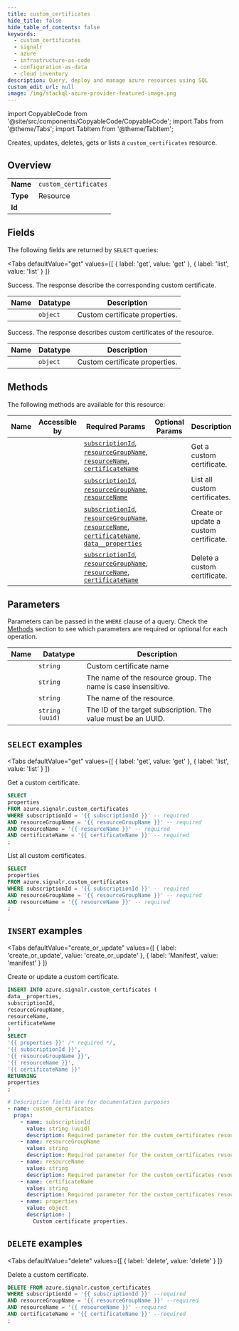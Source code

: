 ```yaml
--- 
title: custom_certificates
hide_title: false
hide_table_of_contents: false
keywords:
  - custom_certificates
  - signalr
  - azure
  - infrastructure-as-code
  - configuration-as-data
  - cloud inventory
description: Query, deploy and manage azure resources using SQL
custom_edit_url: null
image: /img/stackql-azure-provider-featured-image.png
---
```


import CopyableCode from '@site/src/components/CopyableCode/CopyableCode';
import Tabs from '@theme/Tabs';
import TabItem from '@theme/TabItem';

Creates, updates, deletes, gets or lists a <code>custom_certificates</code> resource.

## Overview
<table><tbody>
<tr><td><b>Name</b></td><td><code>custom_certificates</code></td></tr>
<tr><td><b>Type</b></td><td>Resource</td></tr>
<tr><td><b>Id</b></td><td><CopyableCode code="azure.signalr.custom_certificates" /></td></tr>
</tbody></table>

## Fields

The following fields are returned by `SELECT` queries:

<Tabs
    defaultValue="get"
    values={[
        { label: 'get', value: 'get' },
        { label: 'list', value: 'list' }
    ]}
>
<TabItem value="get">

Success. The response describe the corresponding custom certificate.

<table>
<thead>
    <tr>
    <th>Name</th>
    <th>Datatype</th>
    <th>Description</th>
    </tr>
</thead>
<tbody>
<tr>
    <td><CopyableCode code="properties" /></td>
    <td><code>object</code></td>
    <td>Custom certificate properties.</td>
</tr>
</tbody>
</table>
</TabItem>
<TabItem value="list">

Success. The response describes custom certificates of the resource.

<table>
<thead>
    <tr>
    <th>Name</th>
    <th>Datatype</th>
    <th>Description</th>
    </tr>
</thead>
<tbody>
<tr>
    <td><CopyableCode code="properties" /></td>
    <td><code>object</code></td>
    <td>Custom certificate properties.</td>
</tr>
</tbody>
</table>
</TabItem>
</Tabs>

## Methods

The following methods are available for this resource:

<table>
<thead>
    <tr>
    <th>Name</th>
    <th>Accessible by</th>
    <th>Required Params</th>
    <th>Optional Params</th>
    <th>Description</th>
    </tr>
</thead>
<tbody>
<tr>
    <td><a href="#get"><CopyableCode code="get" /></a></td>
    <td><CopyableCode code="select" /></td>
    <td><a href="#parameter-subscriptionId"><code>subscriptionId</code></a>, <a href="#parameter-resourceGroupName"><code>resourceGroupName</code></a>, <a href="#parameter-resourceName"><code>resourceName</code></a>, <a href="#parameter-certificateName"><code>certificateName</code></a></td>
    <td></td>
    <td>Get a custom certificate.</td>
</tr>
<tr>
    <td><a href="#list"><CopyableCode code="list" /></a></td>
    <td><CopyableCode code="select" /></td>
    <td><a href="#parameter-subscriptionId"><code>subscriptionId</code></a>, <a href="#parameter-resourceGroupName"><code>resourceGroupName</code></a>, <a href="#parameter-resourceName"><code>resourceName</code></a></td>
    <td></td>
    <td>List all custom certificates.</td>
</tr>
<tr>
    <td><a href="#create_or_update"><CopyableCode code="create_or_update" /></a></td>
    <td><CopyableCode code="insert" /></td>
    <td><a href="#parameter-subscriptionId"><code>subscriptionId</code></a>, <a href="#parameter-resourceGroupName"><code>resourceGroupName</code></a>, <a href="#parameter-resourceName"><code>resourceName</code></a>, <a href="#parameter-certificateName"><code>certificateName</code></a>, <a href="#parameter-data__properties"><code>data__properties</code></a></td>
    <td></td>
    <td>Create or update a custom certificate.</td>
</tr>
<tr>
    <td><a href="#delete"><CopyableCode code="delete" /></a></td>
    <td><CopyableCode code="delete" /></td>
    <td><a href="#parameter-subscriptionId"><code>subscriptionId</code></a>, <a href="#parameter-resourceGroupName"><code>resourceGroupName</code></a>, <a href="#parameter-resourceName"><code>resourceName</code></a>, <a href="#parameter-certificateName"><code>certificateName</code></a></td>
    <td></td>
    <td>Delete a custom certificate.</td>
</tr>
</tbody>
</table>

## Parameters

Parameters can be passed in the `WHERE` clause of a query. Check the [Methods](#methods) section to see which parameters are required or optional for each operation.

<table>
<thead>
    <tr>
    <th>Name</th>
    <th>Datatype</th>
    <th>Description</th>
    </tr>
</thead>
<tbody>
<tr id="parameter-certificateName">
    <td><CopyableCode code="certificateName" /></td>
    <td><code>string</code></td>
    <td>Custom certificate name</td>
</tr>
<tr id="parameter-resourceGroupName">
    <td><CopyableCode code="resourceGroupName" /></td>
    <td><code>string</code></td>
    <td>The name of the resource group. The name is case insensitive.</td>
</tr>
<tr id="parameter-resourceName">
    <td><CopyableCode code="resourceName" /></td>
    <td><code>string</code></td>
    <td>The name of the resource.</td>
</tr>
<tr id="parameter-subscriptionId">
    <td><CopyableCode code="subscriptionId" /></td>
    <td><code>string (uuid)</code></td>
    <td>The ID of the target subscription. The value must be an UUID.</td>
</tr>
</tbody>
</table>

## `SELECT` examples

<Tabs
    defaultValue="get"
    values={[
        { label: 'get', value: 'get' },
        { label: 'list', value: 'list' }
    ]}
>
<TabItem value="get">

Get a custom certificate.

```sql
SELECT
properties
FROM azure.signalr.custom_certificates
WHERE subscriptionId = '{{ subscriptionId }}' -- required
AND resourceGroupName = '{{ resourceGroupName }}' -- required
AND resourceName = '{{ resourceName }}' -- required
AND certificateName = '{{ certificateName }}' -- required
;
```
</TabItem>
<TabItem value="list">

List all custom certificates.

```sql
SELECT
properties
FROM azure.signalr.custom_certificates
WHERE subscriptionId = '{{ subscriptionId }}' -- required
AND resourceGroupName = '{{ resourceGroupName }}' -- required
AND resourceName = '{{ resourceName }}' -- required
;
```
</TabItem>
</Tabs>


## `INSERT` examples

<Tabs
    defaultValue="create_or_update"
    values={[
        { label: 'create_or_update', value: 'create_or_update' },
        { label: 'Manifest', value: 'manifest' }
    ]}
>
<TabItem value="create_or_update">

Create or update a custom certificate.

```sql
INSERT INTO azure.signalr.custom_certificates (
data__properties,
subscriptionId,
resourceGroupName,
resourceName,
certificateName
)
SELECT 
'{{ properties }}' /* required */,
'{{ subscriptionId }}',
'{{ resourceGroupName }}',
'{{ resourceName }}',
'{{ certificateName }}'
RETURNING
properties
;
```
</TabItem>
<TabItem value="manifest">

```yaml
# Description fields are for documentation purposes
- name: custom_certificates
  props:
    - name: subscriptionId
      value: string (uuid)
      description: Required parameter for the custom_certificates resource.
    - name: resourceGroupName
      value: string
      description: Required parameter for the custom_certificates resource.
    - name: resourceName
      value: string
      description: Required parameter for the custom_certificates resource.
    - name: certificateName
      value: string
      description: Required parameter for the custom_certificates resource.
    - name: properties
      value: object
      description: |
        Custom certificate properties.
```
</TabItem>
</Tabs>


## `DELETE` examples

<Tabs
    defaultValue="delete"
    values={[
        { label: 'delete', value: 'delete' }
    ]}
>
<TabItem value="delete">

Delete a custom certificate.

```sql
DELETE FROM azure.signalr.custom_certificates
WHERE subscriptionId = '{{ subscriptionId }}' --required
AND resourceGroupName = '{{ resourceGroupName }}' --required
AND resourceName = '{{ resourceName }}' --required
AND certificateName = '{{ certificateName }}' --required
;
```
</TabItem>
</Tabs>
